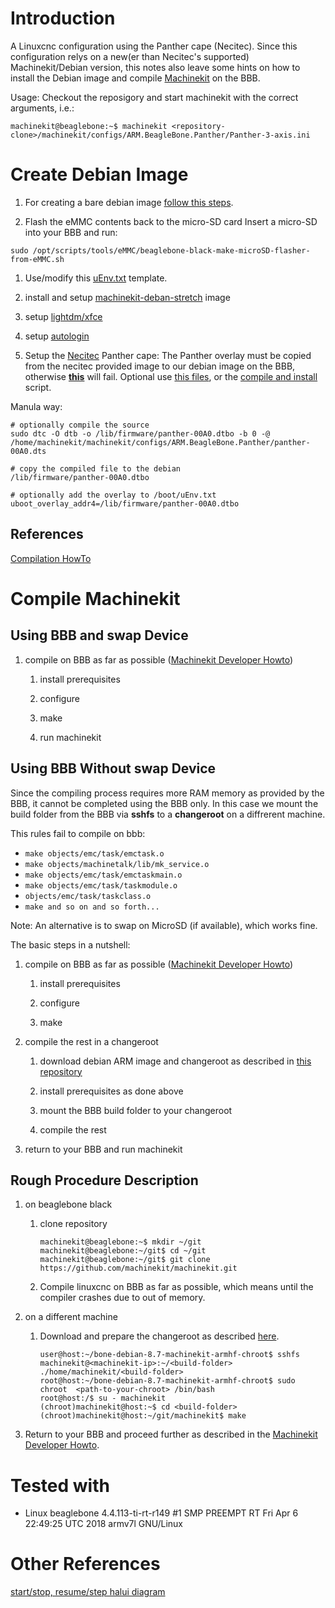 # Introduction
A Linuxcnc configuration using the Panther cape (Necitec).
Since this configuration relys on a new(er than Necitec's supported)
Machinekit/Debian version,
this notes also leave some hints on how to install the Debian image and
compile [Machinekit](http://www.machinekit.io/) on the BBB.

Usage: Checkout the reposigory and start machinekit with the correct arguments, i.e.:

```
machinekit@beaglebone:~$ machinekit <repository-clone>/machinekit/configs/ARM.BeagleBone.Panther/Panther-3-axis.ini
```

# Create Debian Image
1. For creating a bare debian image [follow this steps](https://machinekoder.com/machinekit-debian-stretch-beaglebone-black/).

1. Flash the eMMC contents back to the micro-SD card Insert a micro-SD into your BBB and run:
```
sudo /opt/scripts/tools/eMMC/beaglebone-black-make-microSD-flasher-from-eMMC.sh
```

1. Use/modify this [uEnv.txt](./machinekit/configs/ARM.BeagleBone.Panther/debian/uEnv.txt) template.

1. install and setup [machinekit-deban-stretch](https://machinekoder.com/machinekit-debian-stretch-beaglebone-black/) image

1. setup [lightdm/xfce](https://xpressubuntu.wordpress.com/2014/02/22/how-to-install-a-minimal-ubuntu-desktop/)

1. setup [autologin](https://unix.stackexchange.com/questions/302400/auto-login-on-xfce-in-jessie)

1. Setup the [Necitec](https://www.necitec.de/index.php/de/) Panther cape:
The Panther overlay must be copied from the necitec provided image to
our debian image on the BBB, otherwise **[this](https://github.com/rubienr/bbb-linuxcnc-config/blob/master/machinekit/configs/ARM.BeagleBone.Panther/setup.bridge.sh#L42)**
will fail.
Optional use [this files](https://github.com/rubienr/bbb-linuxcnc-config/tree/master/panther/),
or the [compile and install](https://github.com/rubienr/bbb-linuxcnc-config/tree/master/panther/) script.

Manula way:
```
# optionally compile the source
sudo dtc -O dtb -o /lib/firmware/panther-00A0.dtbo -b 0 -@ /home/machinekit/machinekit/configs/ARM.BeagleBone.Panther/panther-00A0.dts

# copy the compiled file to the debian
/lib/firmware/panther-00A0.dtbo 

# optionally add the overlay to /boot/uEnv.txt
uboot_overlay_addr4=/lib/firmware/panther-00A0.dtbo
```

## References
[Compilation HowTo](https://learn.adafruit.com/introduction-to-the-beaglebone-black-device-tree/compiling-an-overlay)


# Compile Machinekit
## Using BBB and swap Device
1. compile on BBB as far as possible ([Machinekit Developer Howto](http://www.machinekit.io/docs/developing/machinekit-developing/#install-development-packages))

    1. install prerequisites

    1. configure 

    1. make

    1. run machinekit

## Using BBB Without swap Device
Since the compiling process requires more RAM memory as provided by the BBB, it cannot be completed using the BBB only.
In this case we mount the build folder from the BBB via **sshfs** to a **changeroot** on a diffrerent machine.

This rules fail to compile on bbb:

* `make objects/emc/task/emctask.o`
* `make objects/machinetalk/lib/mk_service.o`
* `make objects/emc/task/emctaskmain.o`
* `make objects/emc/task/taskmodule.o`
* `objects/emc/task/taskclass.o`
* `make and so on and so forth...`

Note: An alternative is to swap on MicroSD (if available), which works fine.

The basic steps in a nutshell: 

1. compile on BBB as far as possible ([Machinekit Developer Howto](http://www.machinekit.io/docs/developing/machinekit-developing/#install-development-packages))

    1. install prerequisites
        
    1. configure 
        
    1. make

1. compile the rest in a changeroot

    1. download debian ARM image and changeroot as described in [this repository](https://github.com/rubienr/machinekit-img-chrooting)

    1. install prerequisites as done above

    1. mount the BBB build folder to your changeroot

    1. compile the rest

1. return to your BBB and run machinekit
 
## Rough Procedure Description
1. on beaglebone black

    1. clone repository 
        ````
        machinekit@beaglebone:~$ mkdir ~/git
        machinekit@beaglebone:~/git$ cd ~/git
        machinekit@beaglebone:~/git$ git clone https://github.com/machinekit/machinekit.git
        ````
        
    1. Compile linuxcnc on BBB as far as possible, which means until the compiler crashes due to out of memory.

1. on a different machine

    1. Download and prepare the changeroot as described [here](https://github.com/rubienr/machinekit-img-chrooting).

        ````
        user@host:~/bone-debian-8.7-machinekit-armhf-chroot$ sshfs machinekit@<machinekit-ip>:~/<build-folder>  ./home/machinekit/<build-folder>
        root@host:~/bone-debian-8.7-machinekit-armhf-chroot$ sudo chroot  <path-to-your-chroot> /bin/bash
        root@host:/$ su - machinekit
        (chroot)machinekit@host:~$ cd <build-folder>
        (chroot)machinekit@host:~/git/machinekit$ make
        ````

1. Return to your BBB and proceed further as described in the [Machinekit Developer Howto](http://www.machinekit.io/docs/developing/machinekit-developing/#install-development-packages).

# Tested with 
* Linux beaglebone 4.4.113-ti-rt-r149 #1 SMP PREEMPT RT Fri Apr 6 22:49:25 UTC 2018 armv7l GNU/Linux

# Other References
[start/stop, resume/step halui diagram](https://forum.linuxcnc.org/media/kunena/attachments/16717/Run_StepPause_ResumeLogicDiagram.pdf)

